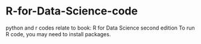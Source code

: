 # R-for-Data-Science-code
python and r codes relate to book: R for Data Science second edition
To run R code, you may need to install packages.
